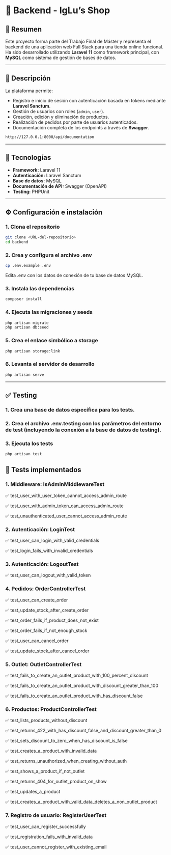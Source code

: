 # 🛒 **Backend - IgLu’s Shop**

## 📌 Resumen
Este proyecto forma parte del Trabajo Final de Máster y representa el backend de una aplicación web Full Stack para una tienda online funcional. Ha sido desarrollado utilizando **Laravel 11** como framework principal, con **MySQL** como sistema de gestión de bases de datos.

---

## 📖 Descripción

La plataforma permite:

- Registro e inicio de sesión con autenticación basada en tokens mediante **Laravel Sanctum**.
- Gestión de usuarios con roles (`admin`, `user`).
- Creación, edición y eliminación de productos.
- Realización de pedidos por parte de usuarios autenticados.
- Documentación completa de los endpoints a través de **Swagger**.
```bash
http://127.0.0.1:8000/api/documentation
```

---

## 🧰 Tecnologías

- **Framework:** Laravel 11  
- **Autenticación:** Laravel Sanctum  
- **Base de datos:** MySQL  
- **Documentación de API:** Swagger (OpenAPI)  
- **Testing:** PHPUnit  

---

## ⚙️ Configuración e instalación

### 1. Clona el repositorio

```bash
git clone <URL-del-repositorio>
cd backend
```

### 2. Crea y configura el archivo .env

```bash
cp .env.example .env
```
Edita .env con los datos de conexión de tu base de datos MySQL.

### 3. Instala las dependencias

```bash
composer install
```

### 4. Ejecuta las migraciones y seeds

```bash
php artisan migrate
php artisan db:seed
```

### 5. Crea el enlace simbólico a storage

```bash
php artisan storage:link
```

### 6. Levanta el servidor de desarrollo

```bash
php artisan serve
```

---

## ✅ Testing

### 1. Crea una base de datos específica para los tests.

### 2. Crea el archivo .env.testing con los parámetros del entorno de test (incluyendo la conexión a la base de datos de testing).

### 3. Ejecuta los tests

```bash
php artisan test
```

## 🧪 Tests implementados

### 1. Middleware: IsAdminMiddlewareTest

✅ test_user_with_user_token_cannot_access_admin_route

✅ test_user_with_admin_token_can_access_admin_route

✅ test_unauthenticated_user_cannot_access_admin_route

### 2. Autenticación: LoginTest

✅ test_user_can_login_with_valid_credentials

✅ test_login_fails_with_invalid_credentials

### 3. Autenticación: LogoutTest

✅ test_user_can_logout_with_valid_token

### 4. Pedidos: OrderControllerTest

✅ test_user_can_create_order

✅ test_update_stock_after_create_order

✅ test_order_fails_if_product_does_not_exist

✅ test_order_fails_if_not_enough_stock

✅ test_user_can_cancel_order

✅ test_update_stock_after_cancel_order

### 5. Outlet: OutletControllerTest

✅ test_fails_to_create_an_outlet_product_with_100_percent_discount

✅ test_fails_to_create_an_outlet_product_with_discount_greater_than_100

✅ test_fails_to_create_an_outlet_product_with_has_discount_false

### 6. Productos: ProductControllerTest

✅ test_lists_products_without_discount

✅ test_returns_422_with_has_discount_false_and_discount_greater_than_0

✅ test_sets_discount_to_zero_when_has_discount_is_false

✅ test_creates_a_product_with_invalid_data

✅ test_returns_unauthorized_when_creating_without_auth

✅ test_shows_a_product_if_not_outlet

✅ test_returns_404_for_outlet_product_on_show

✅ test_updates_a_product

✅ test_creates_a_product_with_valid_data_deletes_a_non_outlet_product

### 7. Registro de usuario: RegisterUserTest

✅ test_user_can_register_successfully

✅ test_registration_fails_with_invalid_data

✅ test_user_cannot_register_with_existing_email
